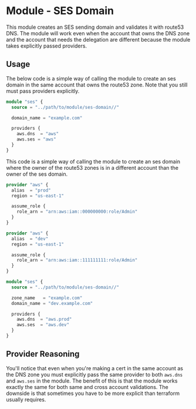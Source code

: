 
# Module - SES Domain

This module creates an SES sending domain and validates it with route53 DNS. The module will work
even when the account that owns the DNS zone and the account that needs the delegation are different
because the module takes explicitly passed providers.

## Usage

The below code is a simple way of calling the module to create an ses domain in the same account
that owns the route53 zone. Note that you still must pass providers explicitly.

```terraform
module "ses" {
  source = "../path/to/module/ses-domain//"

  domain_name = "example.com"

  providers {
    aws.dns  = "aws"
    aws.ses = "aws"
  }
}
```

This code is a simple way of calling the module to create an ses domain where the owner of the
route53 zones is in a different account than the owner of the ses domain.

```terraform
provider "aws" {
  alias  = "prod"
  region = "us-east-1"

  assume_role {
    role_arn = "arn:aws:iam::000000000:role/Admin"
  }
}

provider "aws" {
  alias  = "dev"
  region = "us-east-1"

  assume_role {
    role_arn = "arn:aws:iam::111111111:role/Admin"
  }
}

module "ses" {
  source = "../path/to/module/ses-domain//"

  zone_name   = "example.com"
  domain_name = "dev.example.com"

  providers {
    aws.dns  = "aws.prod"
    aws.ses  = "aws.dev"
  }
}
```

## Provider Reasoning

You'll notice that even when you're making a cert in the same account as the DNS zone you must
explicitly pass the same provider to both `aws.dns` and `aws.ses` in the module. The benefit of this
is that the module works exactly the same for both same and cross account validations. The downside
is that sometimes you have to be more explicit than terraform usually requires.
